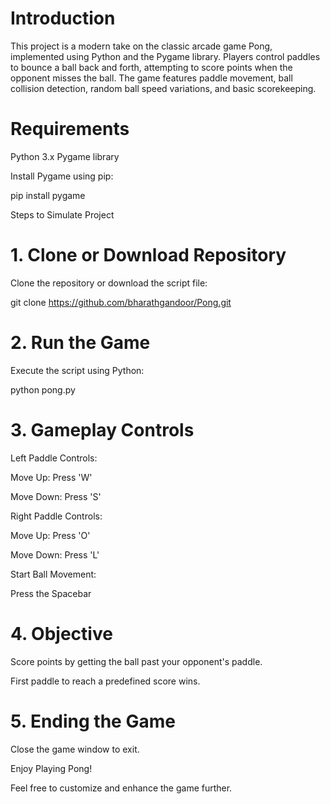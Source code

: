 # Introduction

This project is a modern take on the classic arcade game Pong, implemented using Python and the Pygame library. Players control paddles to bounce a ball back and forth, attempting to score points when the opponent misses the ball. The game features paddle movement, ball collision detection, random ball speed variations, and basic scorekeeping.

# Requirements

Python 3.x
Pygame library

Install Pygame using pip:

pip install pygame

Steps to Simulate Project

# 1. Clone or Download Repository

Clone the repository or download the script file:

git clone https://github.com/bharathgandoor/Pong.git

# 2. Run the Game

Execute the script using Python:

python pong.py

# 3. Gameplay Controls

Left Paddle Controls:

Move Up: Press 'W'

Move Down: Press 'S'

Right Paddle Controls:

Move Up: Press 'O'

Move Down: Press 'L'

Start Ball Movement:

Press the Spacebar

# 4. Objective

Score points by getting the ball past your opponent's paddle.

First paddle to reach a predefined score wins.

# 5. Ending the Game

Close the game window to exit.

Enjoy Playing Pong!

Feel free to customize and enhance the game further.

